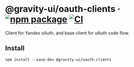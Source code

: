 # @gravity-ui/oauth-clients &middot; [![npm package](https://img.shields.io/npm/v/@gravity-ui/oauth-clients)](https://www.npmjs.com/package/@gravity-ui/oauth-clients) [![CI](https://img.shields.io/github/workflow/status/gravity-ui/oauth-clients/CI/main?label=CI&logo=github)](https://github.com/gravity-ui/oauth-clients/actions/workflows/ci.yml?query=branch:main)

Client for Yandex oAuth, and base client for oAuth code flow.

## Install

```shell
npm install --save-dev @gravity-ui/oauth-clients
```
